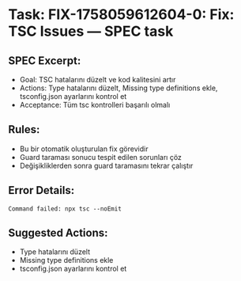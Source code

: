 # Task: FIX-1758059612604-0: Fix: TSC Issues — SPEC task

## SPEC Excerpt:

- Goal: TSC hatalarını düzelt ve kod kalitesini artır
- Actions: Type hatalarını düzelt, Missing type definitions ekle, tsconfig.json ayarlarını kontrol et
- Acceptance: Tüm tsc kontrolleri başarılı olmalı

## Rules:
- Bu bir otomatik oluşturulan fix görevidir
- Guard taraması sonucu tespit edilen sorunları çöz
- Değişikliklerden sonra guard taramasını tekrar çalıştır

## Error Details:
```
Command failed: npx tsc --noEmit
```

## Suggested Actions:
- Type hatalarını düzelt
- Missing type definitions ekle
- tsconfig.json ayarlarını kontrol et
